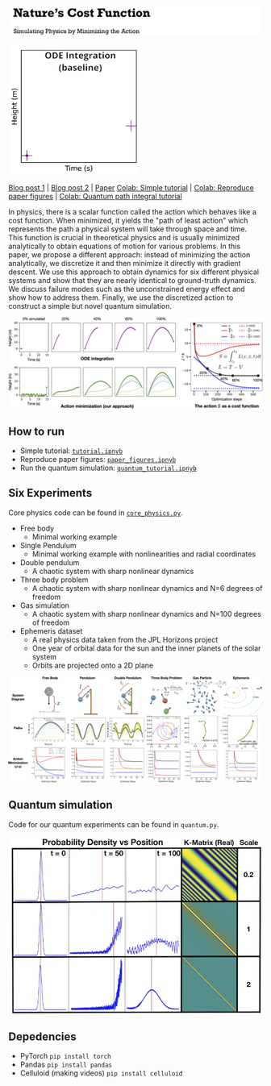 <!-- # Nature's Cost Function: Simulating Physics by Minimizing the Action -->
![logo.png](static/logo.png)

![compare.gif](static/compare.gif)

[Blog post 1](https://greydanus.github.io/2023/03/05/ncf-tutorial/) | [Blog post 2](https://greydanus.github.io/2023/03/12/ncf-six-experiments/) | [Paper](http://arxiv.org/abs/2303.02115)
[Colab: Simple tutorial](https://colab.research.google.com/github/greydanus/ncf/blob/main/tutorial.ipynb) | [Colab: Reproduce paper figures](https://colab.research.google.com/github/greydanus/ncf/blob/main/paper_figures.ipynb) | [Colab: Quantum path integral tutorial](https://colab.research.google.com/github/greydanus/ncf/blob/main/quantum_tutorial.ipynb)

In physics, there is a scalar function called the action which behaves like a cost function. When minimized, it yields the "path of least action" which represents the path a physical system will take through space and time. This function is crucial in theoretical physics and is usually minimized analytically to obtain equations of motion for various problems. In this paper, we propose a different approach: instead of minimizing the action analytically, we discretize it and then minimize it directly with gradient descent. We use this approach to obtain dynamics for six different physical systems and show that they are nearly identical to ground-truth dynamics. We discuss failure modes such as the unconstrained energy effect and show how to address them. Finally, we use the discretized action to construct a simple but novel quantum simulation.

![hero.png](static/hero.png)

## How to run

* Simple tutorial: [`tutorial.ipnyb`](https://colab.research.google.com/github/greydanus/ncf/blob/main/tutorial.ipynb)
* Reproduce paper figures: [`paper_figures.ipnyb`](https://colab.research.google.com/github/greydanus/ncf/blob/main/paper_figures.ipynb)
* Run the quantum simulation: [`quantum_tutorial.ipnyb`](https://colab.research.google.com/github/greydanus/ncf/blob/main/quantum_tutorial.ipynb)


## Six Experiments
Core physics code can be found in [`core_physics.py`](https://github.com/greydanus/ncf/blob/main/core_physics.py).

* Free body
	* Minimal working example
* Single Pendulum
	* Minimal working example with nonlinearities and radial coordinates
* Double pendulum
	* A chaotic system with sharp nonlinear dynamics
* Three body problem
	* A chaotic system with sharp nonlinear dynamics and N=6 degrees of freedom
* Gas simulation
	* A chaotic system with sharp nonlinear dynamics and N=100 degrees of freedom
* Ephemeris dataset
	* A real physics data taken from the JPL Horizons project
	* One year of orbital data for the sun and the inner planets of the solar system
	* Orbits are projected onto a 2D plane

![results.png](static/results.png)

## Quantum simulation
Code for our quantum experiments can be found in `quantum.py`.

![quantum.png](static/quantum.png)

## Depedencies

* PyTorch `pip install torch`
* Pandas `pip install pandas`
* Celluloid (making videos) `pip install celluloid`
